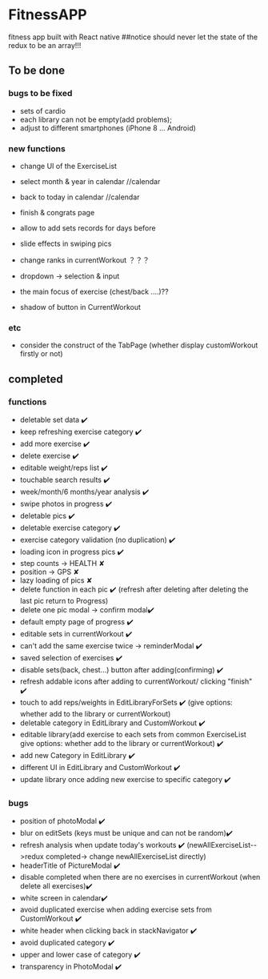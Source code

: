 # FitnessAPP
fitness app built with React native
##notice
should never let the state of the redux to be an array!!!

## To be done
### bugs to be fixed
* sets of cardio 
* each library can not be empty(add problems);
* adjust to different smartphones (iPhone 8 ... Android)

### new functions
* change UI of the ExerciseList
* select month & year in calendar //calendar
* back to today in calendar   //calendar
* finish & congrats page
* allow to add sets records for days before 
* slide effects in swiping pics
* change ranks in currentWorkout  ？？？


* dropdown -> selection & input 
* the main focus of exercise (chest/back ....)??
* shadow of button in CurrentWorkout

### etc
* consider the construct of the TabPage (whether display customWorkout firstly or not)

## completed
### functions
* deletable set data ✔️
* keep refreshing exercise category ✔️
* add more exercise ✔️
* delete exercise ✔️
* editable weight/reps list ✔️
* touchable search results ✔️
* week/month/6 months/year analysis ✔️
* swipe photos in progress ✔️
* deletable pics ✔️
* deletable exercise category ✔️
* exercise category validation (no duplication) ✔️
* loading icon in progress pics ✔️
* step counts -> HEALTH ✘
* position -> GPS ✘
* lazy loading of pics ✘
* delete function in each pic  ✔️
 (refresh after deleting
  after deleting the last pic return to Progress)
* delete one pic modal -> confirm modal✔️
* default empty page of progress ✔️
* editable sets in currentWorkout ✔️
* can't add the same exercise twice  -> reminderModal ✔️
* saved selection of exercises ✔️
* disable sets(back, chest...) button after adding(confirming) ✔️
* refresh addable icons after adding to currentWorkout/ clicking "finish" ✔️
* touch to add reps/weights in EditLibraryForSets ✔️
(give options: whether add to  the library or currentWorkout)  
* deletable category in EditLibrary and CustomWorkout ✔️
* editable library(add exercise to each sets from common ExerciseList
 give options: whether add to the library or currentWorkout) ✔️
* add new Category in EditLibrary ✔️
* different UI in EditLibrary and CustomWorkout ✔️
* update library once adding new exercise to specific category ✔️

### bugs
* position of photoModal ✔️
* blur on editSets (keys must be unique and can not be random)✔️
* refresh analysis when update today's workouts ✔️
  (newAllExerciseList-->redux
  completed-> change newAllExerciseList directly)
* headerTitle of PictureModal ✔️
* disable completed when there are no exercises in currentWorkout
(when delete all exercises)✔️
* white screen in calendar✔️
* avoid duplicated exercise when adding exercise sets from CustomWorkout ✔️
* white header when clicking back in stackNavigator ✔️
* avoid duplicated category ✔️
* upper and lower case of category ✔️
* transparency in PhotoModal ✔️
